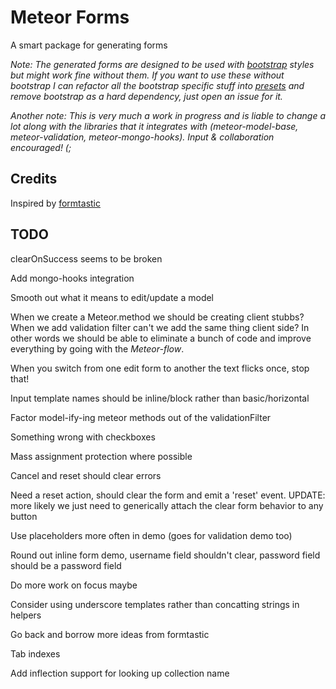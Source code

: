 # Meteor Forms

A smart package for generating forms

*Note: The generated forms are designed to be used with [bootstrap](http://twitter.github.com/bootstrap/) styles but might work fine without them. If you want to use these without bootstrap I can refactor all the bootstrap specific stuff into [presets](https://github.com/possibilities/meteor-forms/tree/master/src/forms/presets) and remove bootstrap as a hard dependency, just open an issue for it.*

*Another note: This is very much a work in progress and is liable to change a lot along with the libraries that it integrates with (meteor-model-base, meteor-validation, meteor-mongo-hooks). Input & collaboration encouraged! (;*

## Credits

Inspired by <a href="https://github.com/justinfrench/formtastic">formtastic</a>

## TODO

clearOnSuccess seems to be broken

Add mongo-hooks integration

Smooth out what it means to edit/update a model

When we create a Meteor.method we should be creating client stubbs? When we add validation filter can't we add the same thing client side? In other words we should be able to eliminate a bunch of code and improve everything by going with the *Meteor-flow*.

When you switch from one edit form to another the text flicks once, stop that!

Input template names should be inline/block rather than basic/horizontal

Factor model-ify-ing meteor methods out of the validationFilter

Something wrong with checkboxes

Mass assignment protection where possible

Cancel and reset should clear errors

Need a reset action, should clear the form and emit a 'reset' event. UPDATE: more likely we just need to generically attach the clear form behavior to any button

Use placeholders more often in demo (goes for validation demo too)

Round out inline form demo, username field shouldn't clear, password field should be a password field

Do more work on focus maybe

Consider using underscore templates rather than concatting strings in helpers

Go back and borrow more ideas from formtastic

Tab indexes

Add inflection support for looking up collection name

